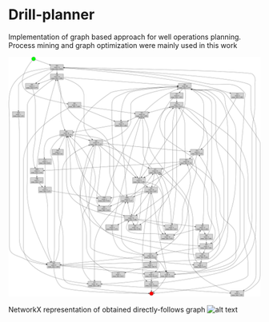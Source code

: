 # Drill-planner

Implementation of graph based approach for well operations planning. Process mining and graph optimization were mainly used in this work

![alt text](https://github.com/Genndoso/Drill-planner/blob/master/Process%20mining%20graphs/Exploratory%20casing/causal_miner.png)

NetworkX representation of obtained directly-follows graph
![alt text]([https://github.com/Genndoso/Drill-planner/blob/master/Process%20mining%20graphs/Exploratory%20casing/causal_miner.png](https://github.com/Genndoso/Drill-planner/blob/master/Process%20mining%20graphs/Graph.png))
